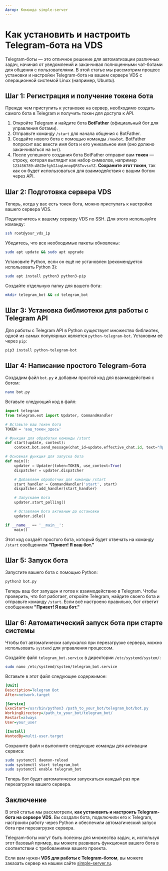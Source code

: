```yaml
---
Автор: Команда simple-server
---
```


# Как установить и настроить Telegram-бота на VDS

Telegram-боты — это отличное решение для автоматизации различных задач, начиная от уведомлений и заканчивая полноценными чат-ботами для общения с пользователями. В этой статье мы рассмотрим процесс установки и настройки Telegram-бота на вашем сервере VDS с операционной системой Linux (например, Ubuntu).

## Шаг 1: Регистрация и получение токена бота

Прежде чем приступить к установке на сервер, необходимо создать самого бота в Telegram и получить токен для доступа к API.

1. Откройте Telegram и найдите бота **BotFather** (официальный бот для управления ботами).
2. Отправьте команду `/start` для начала общения с BotFather.
3. Создайте нового бота с помощью команды `/newbot`. BotFather попросит вас ввести имя бота и его уникальное имя (оно должно заканчиваться на `bot`).
4. После успешного создания бота BotFather отправит вам **токен** — строку, которая выглядит как набор символов, например `123456789:ABCDefghIJaqLmnopQRSTuvsxYZ`. **Сохраните этот токен**, так как он будет использоваться для взаимодействия с вашим ботом через API.

## Шаг 2: Подготовка сервера VDS

Теперь, когда у вас есть токен бота, можно приступать к настройке вашего сервера VDS.

Подключитесь к вашему серверу VDS по SSH. Для этого используйте команду:

```bash
ssh root@your_vds_ip
```

Убедитесь, что все необходимые пакеты обновлены:

```bash
sudo apt update && sudo apt upgrade
```

Установите Python, если он ещё не установлен (рекомендуется использовать Python 3):

```bash
sudo apt install python3 python3-pip
```

Создайте отдельную папку для вашего бота:

```bash
mkdir telegram_bot && cd telegram_bot
```

## Шаг 3: Установка библиотеки для работы с Telegram API

Для работы с Telegram API в Python существует множество библиотек, одной из самых популярных является `python-telegram-bot`. Установим её через `pip`:

```bash
pip3 install python-telegram-bot
```

## Шаг 4: Написание простого Telegram-бота

Создадим файл `bot.py` и добавим простой код для взаимодействия с ботом:

```bash
nano bot.py
```

Вставьте следующий код в файл:



```python [bot.py]
import telegram
from telegram.ext import Updater, CommandHandler

# Вставьте ваш токен бота
TOKEN = 'ваш_токен_здесь'

# Функция для обработки команды /start
def start(update, context):
    context.bot.send_message(chat_id=update.effective_chat.id, text="Привет! Я ваш бот.")

# Основная функция для запуска бота
def main():
    updater = Updater(token=TOKEN, use_context=True)
    dispatcher = updater.dispatcher

    # Добавляем обработчик для команды /start
    start_handler = CommandHandler('start', start)
    dispatcher.add_handler(start_handler)

    # Запускаем бота
    updater.start_polling()

    # Оставляем бота активным до остановки
    updater.idle()

if __name__ == '__main__':
    main()
```



Этот код создаёт простого бота, который будет отвечать на команду `/start` сообщением **"Привет! Я ваш бот."**

## Шаг 5: Запуск бота

Запустите вашего бота с помощью Python:

```bash
python3 bot.py
```

Теперь ваш бот запущен и готов к взаимодействию в Telegram. Чтобы проверить, что бот работает, откройте Telegram, найдите своего бота и отправьте команду `/start`. Если всё настроено правильно, бот ответит сообщением **"Привет! Я ваш бот."**

## Шаг 6: Автоматический запуск бота при старте системы

Чтобы бот автоматически запускался при перезагрузке сервера, можно использовать `systemd` для управления процессом.

Создайте файл `telegram_bot.service` в директории `/etc/systemd/system/`:

```bash
sudo nano /etc/systemd/system/telegram_bot.service
```

Вставьте в этот файл следующее содержимое:



```ini [/etc/systemd/system/telegram_bot.service]
[Unit]
Description=Telegram Bot
After=network.target

[Service]
ExecStart=/usr/bin/python3 /path_to_your_bot/telegram_bot/bot.py
WorkingDirectory=/path_to_your_bot/telegram_bot/
Restart=always
User=your_user

[Install]
WantedBy=multi-user.target
```



Сохраните файл и выполните следующие команды для активации сервиса:

```bash
sudo systemctl daemon-reload
sudo systemctl start telegram_bot
sudo systemctl enable telegram_bot
```

Теперь бот будет автоматически запускаться каждый раз при перезагрузке вашего сервера.

## Заключение

В этой статье мы рассмотрели, **как установить и настроить Telegram-бота на сервере VDS**. Вы создали бота, подключили его к Telegram, настроили работу через Python и обеспечили автоматический запуск бота при перезагрузке сервера.

Telegram-боты могут быть полезны для множества задач, и, используя этот базовый пример, вы можете развивать функционал вашего бота в соответствии с требованиями вашего проекта.

Если вам нужен **VDS для работы с Telegram-ботом**, вы можете заказать сервер на нашем сайте [simple-server.ru](https://simple-server.ru/).

